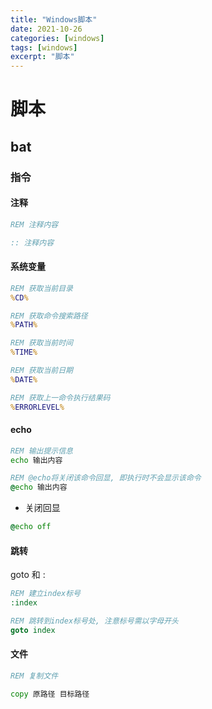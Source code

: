 ```yaml
---
title: "Windows脚本"
date: 2021-10-26
categories: [windows]
tags: [windows]
excerpt: "脚本"
---
```


# 脚本

## bat

### 指令

#### 注释

```bat
REM 注释内容

:: 注释内容
```

#### 系统变量

```bat
REM 获取当前目录
%CD%

REM 获取命令搜索路径
%PATH%

REM 获取当前时间
%TIME%

REM 获取当前日期
%DATE%

REM 获取上一命令执行结果码
%ERRORLEVEL% 
```

#### echo

```bat
REM 输出提示信息
echo 输出内容

REM @echo将关闭该命令回显, 即执行时不会显示该命令
@echo 输出内容
```

- 关闭回显

```bat
@echo off
```

#### 跳转

goto 和 :

```bat
REM 建立index标号
:index

REM 跳转到index标号处, 注意标号需以字母开头
goto index
```

#### 文件

```bat
REM 复制文件

copy 原路径 目标路径
```
